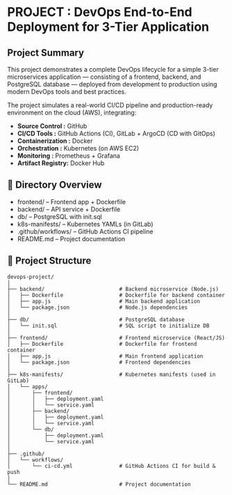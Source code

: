 # PROJECT : DevOps End-to-End Deployment for 3-Tier Application

## Project Summary

This project demonstrates a complete DevOps lifecycle for a simple 3-tier microservices application — consisting of a frontend, backend, and PostgreSQL database — deployed from development to production using modern DevOps tools and best practices.

The project simulates a real-world CI/CD pipeline and production-ready environment on the cloud (AWS), integrating:

- **Source Control   :** GitHub
- **CI/CD Tools      :** GitHub Actions (CI), GitLab + ArgoCD (CD with GitOps)
- **Containerization :** Docker
- **Orchestration    :** Kubernetes (on AWS EC2)
- **Monitoring       :** Prometheus + Grafana
- **Artifact Registry:** Docker Hub

## 📂 Directory Overview

- frontend/ – Frontend app + Dockerfile
- backend/ – API service + Dockerfile
- db/ – PostgreSQL with init.sql
- k8s-manifests/ – Kubernetes YAMLs (in GitLab)
- .github/workflows/ – GitHub Actions CI pipeline
- README.md – Project documentation

## 📁 Project Structure

```text
devops-project/
│
├── backend/                        # Backend microservice (Node.js)
│   ├── Dockerfile                  # Dockerfile for backend container
│   ├── app.js                      # Main backend application
│   └── package.json                # Node.js dependencies
│
├── db/                             # PostgreSQL database
│   └── init.sql                    # SQL script to initialize DB
│
├── frontend/                       # Frontend microservice (React/JS)
│   ├── Dockerfile                  # Dockerfile for frontend container
│   ├── app.js                      # Main frontend application
│   └── package.json                # Frontend dependencies
│
├── k8s-manifests/                  # Kubernetes manifests (used in GitLab)
│   └── apps/
│       ├── frontend/
│       │   ├── deployment.yaml
│       │   └── service.yaml
│       ├── backend/
│       │   ├── deployment.yaml
│       │   └── service.yaml
│       └── db/
│           ├── deployment.yaml
│           └── service.yaml
│
├── .github/
│   └── workflows/
│       └── ci-cd.yml               # GitHub Actions CI for build & push
│
└── README.md                       # Project documentation
